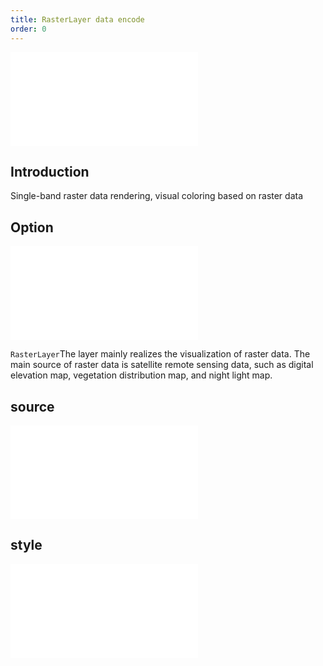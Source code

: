 ```yaml
---
title: RasterLayer data encode
order: 0
---
```


<embed src="@/docs/api/common/style.md"></embed>

## Introduction

Single-band raster data rendering, visual coloring based on raster data

## Option

<embed src="@/docs/api/common/layer/options.en.md"></embed>

`RasterLayer`The layer mainly realizes the visualization of raster data. The main source of raster data is satellite remote sensing data, such as digital elevation map, vegetation distribution map, and night light map.

## source

<embed src="@/docs/api/common/source/raster/raster_single.en.md"></embed>

## style

<embed src="@/docs/api/common/layer/raster/style.en.md"></embed>
